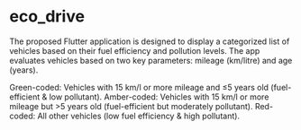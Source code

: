 # eco_drive

The proposed Flutter application is designed to display a categorized list of vehicles based on their fuel efficiency and pollution levels. The app evaluates vehicles based on two key parameters: mileage (km/litre) and age (years).

Green-coded: Vehicles with 15 km/l or more mileage and ≤5 years old (fuel-efficient & low pollutant).
Amber-coded: Vehicles with 15 km/l or more mileage but >5 years old (fuel-efficient but moderately pollutant).
Red-coded: All other vehicles (low fuel efficiency & high pollutant).
